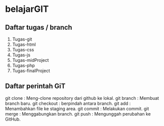 # belajarGIT
## Daftar tugas / branch
1. Tugas-git
2. Tugas-html
3. Tugas-css
4. Tugas-js
5. Tugas-midProject
6. Tugas-php
7. Tugas-finalProject

## Daftar perintah GiT
git clone : Meng-clone repository dari github ke lokal.
git branch : Membuat branch baru.
git checkout : berpindah antara branch.
git add : Menambahkan file ke staging area.
git commit : Melakukan commit.
git merge : Menggabungkan branch.
git push : Mengunggah perubahan ke GitHub.
